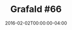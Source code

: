 ---
title: "Grafald #66"
type: "image"
date: 2016-02-02T00:00:00-04:00
draft: false
categories: ["Projects"]
image_path: "../img/2016/66.png"
alt_text: ""
is_subpage: true
---